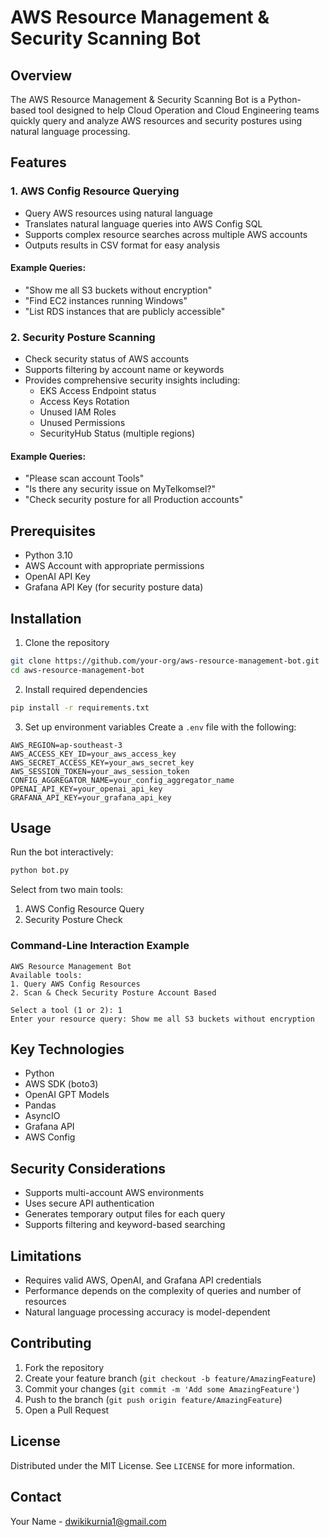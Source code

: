 # AWS Resource Management & Security Scanning Bot

## Overview

The AWS Resource Management & Security Scanning Bot is a Python-based tool designed to help Cloud Operation and Cloud Engineering teams quickly query and analyze AWS resources and security postures using natural language processing.

## Features

### 1. AWS Config Resource Querying

- Query AWS resources using natural language
- Translates natural language queries into AWS Config SQL
- Supports complex resource searches across multiple AWS accounts
- Outputs results in CSV format for easy analysis

#### Example Queries:

- "Show me all S3 buckets without encryption"
- "Find EC2 instances running Windows"
- "List RDS instances that are publicly accessible"

### 2. Security Posture Scanning

- Check security status of AWS accounts
- Supports filtering by account name or keywords
- Provides comprehensive security insights including:
  - EKS Access Endpoint status
  - Access Keys Rotation
  - Unused IAM Roles
  - Unused Permissions
  - SecurityHub Status (multiple regions)

#### Example Queries:

- "Please scan account Tools"
- "Is there any security issue on MyTelkomsel?"
- "Check security posture for all Production accounts"

## Prerequisites

- Python 3.10
- AWS Account with appropriate permissions
- OpenAI API Key
- Grafana API Key (for security posture data)

## Installation

1. Clone the repository

```bash
git clone https://github.com/your-org/aws-resource-management-bot.git
cd aws-resource-management-bot
```

2. Install required dependencies

```bash
pip install -r requirements.txt
```

3. Set up environment variables
   Create a `.env` file with the following:

```
AWS_REGION=ap-southeast-3
AWS_ACCESS_KEY_ID=your_aws_access_key
AWS_SECRET_ACCESS_KEY=your_aws_secret_key
AWS_SESSION_TOKEN=your_aws_session_token
CONFIG_AGGREGATOR_NAME=your_config_aggregator_name
OPENAI_API_KEY=your_openai_api_key
GRAFANA_API_KEY=your_grafana_api_key
```

## Usage

Run the bot interactively:

```bash
python bot.py
```

Select from two main tools:

1. AWS Config Resource Query
2. Security Posture Check

### Command-Line Interaction Example

```
AWS Resource Management Bot
Available tools:
1. Query AWS Config Resources
2. Scan & Check Security Posture Account Based

Select a tool (1 or 2): 1
Enter your resource query: Show me all S3 buckets without encryption
```

## Key Technologies

- Python
- AWS SDK (boto3)
- OpenAI GPT Models
- Pandas
- AsyncIO
- Grafana API
- AWS Config

## Security Considerations

- Supports multi-account AWS environments
- Uses secure API authentication
- Generates temporary output files for each query
- Supports filtering and keyword-based searching

## Limitations

- Requires valid AWS, OpenAI, and Grafana API credentials
- Performance depends on the complexity of queries and number of resources
- Natural language processing accuracy is model-dependent

## Contributing

1. Fork the repository
2. Create your feature branch (`git checkout -b feature/AmazingFeature`)
3. Commit your changes (`git commit -m 'Add some AmazingFeature'`)
4. Push to the branch (`git push origin feature/AmazingFeature`)
5. Open a Pull Request

## License

Distributed under the MIT License. See `LICENSE` for more information.

## Contact

Your Name - dwikikurnia1@gmail.com
